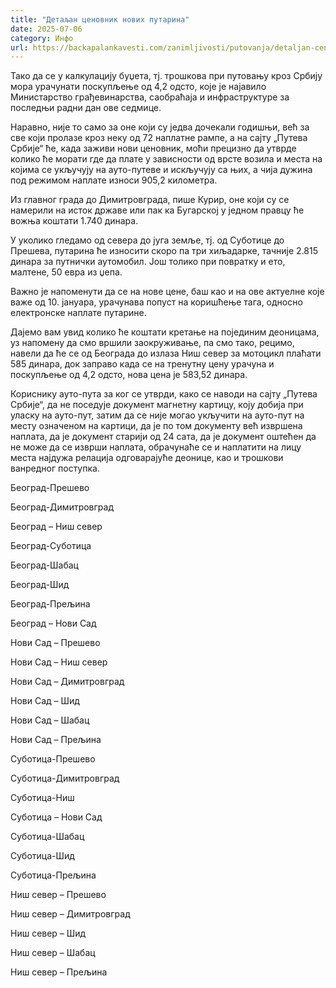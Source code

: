 ```yaml
---
title: "Детаљан ценовник нових путарина"
date: 2025-07-06
category: Инфо
url: https://backapalankavesti.com/zanimljivosti/putovanja/detaljan-cenovnik-novih-putarina/
---
```


Тако да се у калкулацију буџета, тј. трошкова при путовању кроз Србију мора урачунати поскупљење од 4,2 одсто, које је најавило Министарство грађевинарства, саобраћаја и инфраструктуре за последњи радни дан ове седмице.

Наравно, није то само за оне који су једва дочекали годишњи, већ за све који пролазе кроз неку од 72 наплатне рампе, а на сајту „Путева Србије“ ће, када заживи нови ценовник, моћи прецизно да утврде колико ће морати где да плате у зависности од врсте возила и места на којима се укључују на ауто-путеве и искључују са њих, а чија дужина под режимом наплате износи 905,2 километра.

Из главног града до Димитровграда, пише Курир, оне који су се намерили на исток државе или пак ка Бугарској у једном правцу ће вожња коштати 1.740 динара.

У уколико гледамо од севера до југа земље, тј. од Суботице до Прешева, путарина ће износити скоро па три хиљадарке, тачније 2.815 динара за путнички аутомобил. Још толико при повратку и ето, малтене, 50 евра из џепа.

Важно је напоменути да се на нове цене, баш као и на ове актуелне које важе од 10. јануара, урачунава попуст на коришћење тага, односно електронске наплате путарине.

Дајемо вам увид колико ће коштати кретање на појединим деоницама, уз напомену да смо вршили заокруживање, па смо тако, рецимо, навели да ће се од Београда до излаза Ниш север за мотоцикл плаћати 585 динара, док заправо када се на тренутну цену урачуна и поскупљење од 4,2 одсто, нова цена је 583,52 динара.

Кориснику ауто-пута за ког се утврди, како се наводи на сајту „Путева Србије“, да не поседује документ магнетну картицу, коју добија при уласку на ауто-пут, затим да се није могао укључити на ауто-пут на месту означеном на картици, да је по том документу већ извршена наплата, да је документ старији од 24 сата, да је документ оштећен да не може да се изврши наплата, обрачунаће се и наплатити на лицу места најдужа релација одговарајуће деонице, као и трошкови ванредног поступка.

Београд-Прешево

Београд-Димитровград

Београд – Ниш север

Београд-Суботица

Београд-Шабац

Београд-Шид

Београд-Прељина

Београд – Нови Сад

Нови Сад – Прешево

Нови Сад – Ниш север

Нови Сад – Димитровград

Нови Сад – Шид

Нови Сад – Шабац

Нови Сад – Прељина

Суботица-Прешево

Суботица-Димитровград

Суботица-Ниш

Суботица – Нови Сад

Суботица-Шабац

Суботица-Шид

Суботица-Прељина

Ниш север – Прешево

Ниш север – Димитровград

Ниш север – Шид

Ниш север – Шабац

Ниш север – Прељина
